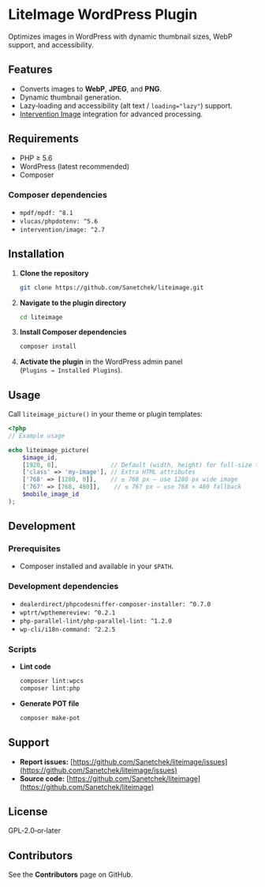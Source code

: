 # LiteImage WordPress Plugin

Optimizes images in WordPress with dynamic thumbnail sizes, WebP support, and accessibility.

## Features

* Converts images to **WebP**, **JPEG**, and **PNG**.
* Dynamic thumbnail generation.
* Lazy‑loading and accessibility (alt text / `loading="lazy"`) support.
* [Intervention Image](https://github.com/Intervention/image) integration for advanced processing.

## Requirements

* PHP ≥ 5.6
* WordPress (latest recommended)
* Composer

### Composer dependencies

* `mpdf/mpdf: ^8.1`
* `vlucas/phpdotenv: ^5.6`
* `intervention/image: ^2.7`

## Installation

1. **Clone the repository**

   ```bash
   git clone https://github.com/Sanetchek/liteimage.git
   ```
2. **Navigate to the plugin directory**

   ```bash
   cd liteimage
   ```
3. **Install Composer dependencies**

   ```bash
   composer install
   ```
4. **Activate the plugin** in the WordPress admin panel (`Plugins → Installed Plugins`).

## Usage

Call `liteimage_picture()` in your theme or plugin templates:

```php
<?php
// Example usage

echo liteimage_picture(
    $image_id,
    [1920, 0],               // Default (width, height) for full‑size thumbnail
    ['class' => 'my-image'], // Extra HTML attributes
    ['768' => [1280, 0]],    // ≥ 768 px — use 1280 px wide image
    ['767' => [768, 480]],    // ≤ 767 px — use 768 × 480 fallback
    $mobile_image_id
);
```

## Development

### Prerequisites

* Composer installed and available in your `$PATH`.

### Development dependencies

* `dealerdirect/phpcodesniffer-composer-installer: ^0.7.0`
* `wptrt/wpthemereview: ^0.2.1`
* `php-parallel-lint/php-parallel-lint: ^1.2.0`
* `wp-cli/i18n-command: ^2.2.5`

### Scripts

* **Lint code**

  ```bash
  composer lint:wpcs
  composer lint:php
  ```
* **Generate POT file**

  ```bash
  composer make-pot
  ```

## Support

* **Report issues:** [https://github.com/Sanetchek/liteimage/issues](https://github.com/Sanetchek/liteimage/issues)
* **Source code:** [https://github.com/Sanetchek/liteimage](https://github.com/Sanetchek/liteimage)

## License

GPL‑2.0‑or‑later

## Contributors

See the **Contributors** page on GitHub.
